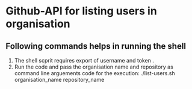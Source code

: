 # Github-API for listing users in organisation

## Following commands helps in  running the shell 

1) The shell scprit requires export of username and token . 
2) Run the code and pass the organisation name and repository as command line arguements
    code for the execution: ./list-users.sh organisation_name repository_name 
  